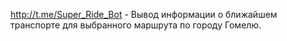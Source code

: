 http://t.me/Super_Ride_Bot - Вывод информации о ближайшем транспорте для выбранного маршрута по городу Гомелю.
